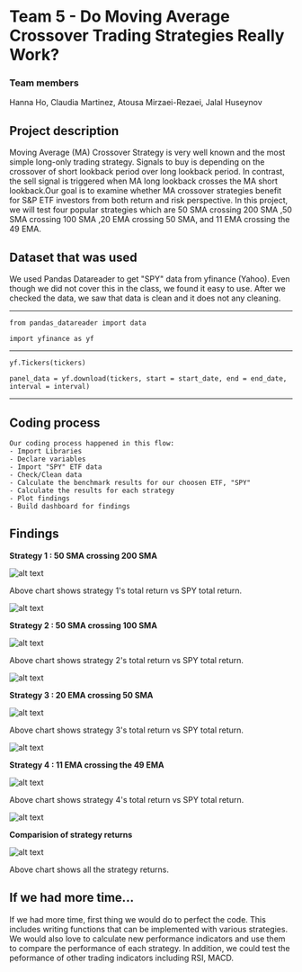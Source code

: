 # **Team 5 - Do Moving Average Crossover Trading Strategies Really Work?**

### Team members
Hanna Ho, Claudia Martinez, Atousa Mirzaei-Rezaei, Jalal Huseynov

## **Project description**

Moving Average (MA) Crossover Strategy is very well known and the most simple long-only trading strategy. Signals to buy is depending on the crossover of short lookback period over long lookback period. In contrast, the sell signal is triggered when MA long lookback crosses the MA short lookback.Our goal is to examine whether MA crossover strategies benefit for S&P ETF investors from both return and risk perspective. In this project, we will test four popular strategies which are 50 SMA crossing 200 SMA ,50 SMA crossing 100 SMA ,20 EMA crossing 50 SMA, and 11 EMA crossing the 49 EMA. 

## **Dataset that was used**
We used Pandas Datareader to get "SPY" data from yfinance (Yahoo). Even though we did not cover this in the class, we found it easy to use. After we checked the data, we saw that data is clean and it does not any cleaning.

---

`from pandas_datareader import data `
 
`import yfinance as yf`

---

`yf.Tickers(tickers)`

`panel_data = yf.download(tickers, start = start_date, end = end_date, interval = interval)`

---

## **Coding process**

    Our coding process happened in this flow:
    - Import Libraries
    - Declare variables
    - Import "SPY" ETF data
    - Check/Clean data
    - Calculate the benchmark results for our choosen ETF, "SPY"
    - Calculate the results for each strategy
    - Plot findings
    - Build dashboard for findings

## **Findings**

**Strategy 1 : 50 SMA crossing 200 SMA**


![alt text](https://github.com/brilliantlyc/Project-1/blob/main/strategy1_vs_bm_cumulative_return.png "strategy1_vs_bm_cumulative_return")

Above chart shows strategy 1's total return vs SPY total return.

![alt text](https://github.com/brilliantlyc/Project-1/blob/main/strategy1_drawdown_pct.png "strategy1_drawdown")


**Strategy 2 : 50 SMA crossing 100 SMA**

![alt text](https://github.com/brilliantlyc/Project-1/blob/main/strategy2_vs_bm_cumulative_return.png "strategy2_vs_bm_cumulative_return")

Above chart shows strategy 2's total return vs SPY total return.

![alt text](https://github.com/brilliantlyc/Project-1/blob/main/strategy2_drawdown_pct.png "strategy2_drawdown")


**Strategy 3 : 20 EMA crossing 50 SMA**

![alt text](https://github.com/brilliantlyc/Project-1/blob/main/strategy3_vs_bm_cumulative_return.png "strategy3_vs_bm_cumulative_return")

Above chart shows strategy 3's total return vs SPY total return.

![alt text](https://github.com/brilliantlyc/Project-1/blob/main/strategy3_drawdown_pct.png "strategy3_drawdown")


**Strategy 4 : 11 EMA crossing the 49 EMA**

![alt text](https://github.com/brilliantlyc/Project-1/blob/main/strategy4_vs_bm_cumulative_return.png "strategy4_vs_bm_cumulative_return")

Above chart shows strategy 4's total return vs SPY total return.

![alt text](https://github.com/brilliantlyc/Project-1/blob/main/strategy4_drawdown_pct.png "strategy4_drawdown")


**Comparision of strategy returns**

![alt text](https://github.com/brilliantlyc/Project-1/blob/main/comparison_cumulative_returns.png "Comparision of strategy returns")

Above chart shows all the strategy returns.

## **If we had more time...**

If we had more time, first thing we would do to perfect the code. This includes writing functions that can be implemented with various strategies. We would also love to calculate new performance indicators and use them to compare the performance of each strategy. In addition, we could test the peformance of other trading indicators including RSI, MACD.
